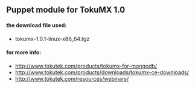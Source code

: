 ## Puppet module for TokuMX 1.0

#### the download file used:
- tokumx-1.0.1-linux-x86_64.tgz

#### for more info:

- http://www.tokutek.com/products/tokumx-for-mongodb/
- http://www.tokutek.com/products/downloads/tokumx-ce-downloads/
- http://www.tokutek.com/resources/webinars/